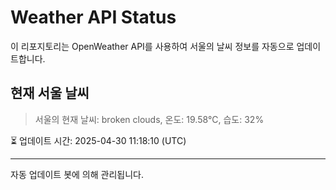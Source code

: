
# Weather API Status

이 리포지토리는 OpenWeather API를 사용하여 서울의 날씨 정보를 자동으로 업데이트합니다.

## 현재 서울 날씨
> 서울의 현재 날씨: broken clouds, 온도: 19.58°C, 습도: 32%

⏳ 업데이트 시간: 2025-04-30 11:18:10 (UTC)

---
자동 업데이트 봇에 의해 관리됩니다.
